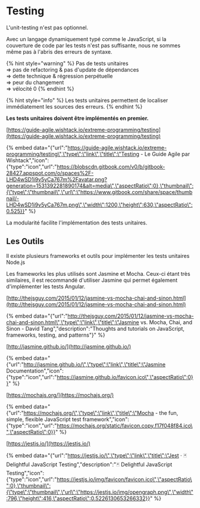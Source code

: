 # Testing

L'unit-testing n'est pas optionnel.

Avec un langage dynamiquement typé comme le JavaScript, si la couverture de code par les tests n'est pas suffisante, nous ne sommes même pas à l'abris des erreurs de syntaxe.

{% hint style="warning" %}
Pas de tests unitaires  
=&gt; pas de refactoring & pas d'update de dépendances  
=&gt; dette technique & régression perpétuelle  
=&gt; peur du changement  
=&gt; vélocité 0
{% endhint %}

{% hint style="info" %}
Les tests unitaires permettent de localiser immédiatement les sources des erreurs.
{% endhint %}

**Les tests unitaires doivent être implémentés en premier.**

[https://guide-agile.wishtack.io/extreme-programming/testing](https://guide-agile.wishtack.io/extreme-programming/testing)

{% embed data="{\"url\":\"https://guide-agile.wishtack.io/extreme-programming/testing\",\"type\":\"link\",\"title\":\"Testing - Le Guide Agile par Wishtack\",\"icon\":{\"type\":\"icon\",\"url\":\"https://blobscdn.gitbook.com/v0/b/gitbook-28427.appspot.com/o/spaces%2F-LHD4wSD1i9v5yCa767m%2Favatar.png?generation=1531392281890174&alt=media\",\"aspectRatio\":0},\"thumbnail\":{\"type\":\"thumbnail\",\"url\":\"https://www.gitbook.com/share/space/thumbnail/-LHD4wSD1i9v5yCa767m.png\",\"width\":1200,\"height\":630,\"aspectRatio\":0.525}}" %}

La modularité facilite l'implémentation des tests unitaires.

## Les Outils

Il existe plusieurs frameworks et outils pour implémenter les tests unitaires Node.js

Les frameworks les plus utilisés sont Jasmine et Mocha. Ceux-ci étant très similaires, il est recommandé d'utiliser Jasmine qui permet également d'implémenter les tests Angular.

[http://thejsguy.com/2015/01/12/jasmine-vs-mocha-chai-and-sinon.html](http://thejsguy.com/2015/01/12/jasmine-vs-mocha-chai-and-sinon.html)

{% embed data="{\"url\":\"http://thejsguy.com/2015/01/12/jasmine-vs-mocha-chai-and-sinon.html\",\"type\":\"link\",\"title\":\"Jasmine vs. Mocha, Chai, and Sinon - David Tang\",\"description\":\"Thoughts and tutorials on JavaScript, frameworks, testing, and patterns\"}" %}

  
[http://jasmine.github.io/](http://jasmine.github.io/)

{% embed data="{\"url\":\"http://jasmine.github.io/\",\"type\":\"link\",\"title\":\"Jasmine Documentation\",\"icon\":{\"type\":\"icon\",\"url\":\"https://jasmine.github.io/favicon.ico\",\"aspectRatio\":0}}" %}

[https://mochajs.org/](https://mochajs.org/)

{% embed data="{\"url\":\"https://mochajs.org/\",\"type\":\"link\",\"title\":\"Mocha - the fun, simple, flexible JavaScript test framework\",\"icon\":{\"type\":\"icon\",\"url\":\"https://mochajs.org/static/favicon.copy.f17f048f84.ico\",\"aspectRatio\":0}}" %}

[https://jestjs.io/](https://jestjs.io/)

{% embed data="{\"url\":\"https://jestjs.io/\",\"type\":\"link\",\"title\":\"Jest · 🃏 Delightful JavaScript Testing\",\"description\":\"🃏 Delightful JavaScript Testing\",\"icon\":{\"type\":\"icon\",\"url\":\"https://jestjs.io/img/favicon/favicon.ico\",\"aspectRatio\":0},\"thumbnail\":{\"type\":\"thumbnail\",\"url\":\"https://jestjs.io/img/opengraph.png\",\"width\":796,\"height\":416,\"aspectRatio\":0.5226130653266332}}" %}

